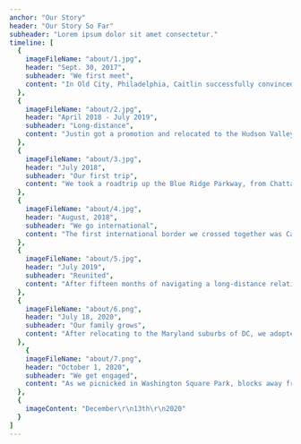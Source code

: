 ```yaml
---
anchor: "Our Story"
header: "Our Story So Far"
subheader: "Lorem ipsum dolor sit amet consectetur."
timeline: [
  {
    imageFileName: "about/1.jpg",
    header: "Sept. 30, 2017",
    subheader: "We first meet",
    content: "In Old City, Philadelphia, Caitlin successfully convinced Justin that she knew anything at all about beer, and impressed him by ordering a pumpkin ale. (She secretly hated it as soon as she tried it.) After dinner, we ended up walking to the other end of the city in search of cocktails."
  },
  {
    imageFileName: "about/2.jpg",
    header: "April 2018 - July 2019",
    subheader: "Long-distance",
    content: "Justin got a promotion and relocated to the Hudson Valley, just outside New York City. For fifteen months, we spent our weekends split between Philly and New York, and came to loathe the Lincoln Tunnel."
  },
  {
    imageFileName: "about/3.jpg",
    header: "July 2018",
    subheader: "Our first trip",
    content: "We took a roadtrip up the Blue Ridge Parkway, from Chattanooga, TN to Philadelphia to do some hiking, take in the views, and visit some friends and family. Along the way, we stopped in Asheville, Roanoke, Charlottesville, Richmond, Williamsburg, and Alexandria. "
  },
  {
    imageFileName: "about/4.jpg",
    header: "August, 2018",
    subheader: "We go international",
    content: "The first international border we crossed together was Canadian. We've been back to visit Toronto and Niagara Falls since then, and also made it to England and Japan."
  },
  {
    imageFileName: "about/5.jpg",
    header: "July 2019",
    subheader: "Reunited",
    content: "After fifteen months of navigating a long-distance relationship, we were finally reunited when Caitlin relocated to Sleepy Hollow, NY."
  },
  {
    imageFileName: "about/6.png",
    header: "July 18, 2020",
    subheader: "Our family grows",
    content: "After relocating to the Maryland suburbs of DC, we adopted the best puppy in the universe, Tanuki, from a shelter in Caitlin's hometown of Waldorf."
  },
    {
    imageFileName: "about/7.png",
    header: "October 1, 2020",
    subheader: "We get engaged",
    content: "As we picnicked in Washington Square Park, blocks away from where we first met in Philadelphia, Justin popped the question as Caitlin obvliviously cracked jokes before finally realizing what what going on."
  },
  {
    imageContent: "December\r\n13th\r\n2020"
  }
]
---
```


